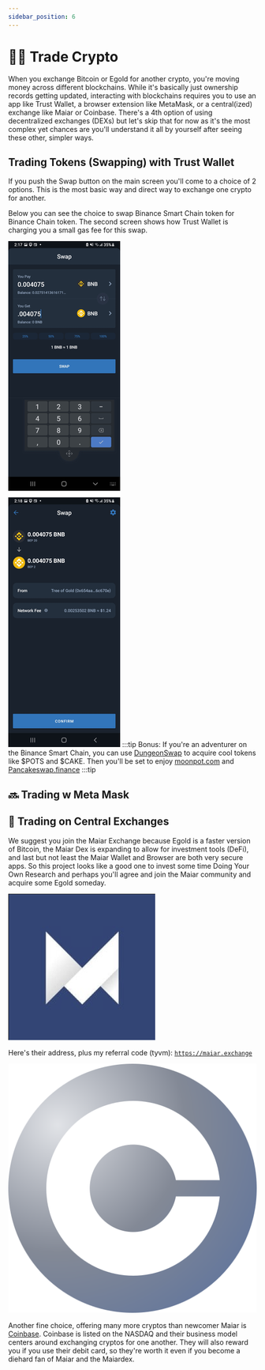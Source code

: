 ```yaml
---
sidebar_position: 6
---
```


# 🔁🔄 Trade Crypto

When you exchange Bitcoin or Egold for another crypto, you're moving money across different blockchains. While it's basically just ownership records getting updated, interacting with blockchains requires you to use an app like Trust Wallet, a browser extension like MetaMask, or a central(ized) exchange like Maiar or Coinbase. There's a 4th option of using decentralized exchanges (DEXs) but let's skip that for now as it's the most complex yet chances are you'll understand it all by yourself after seeing these other, simpler ways.


## Trading Tokens (Swapping) with Trust Wallet

If you push the Swap button on the main screen you'll come to a choice of 2 options. This is the most basic way and direct way to exchange one crypto for another. 

Below you can see the choice to swap Binance Smart Chain token for Binance Chain token. The second screen shows how Trust Wallet is charging you a small gas fee for this swap.

![Swapping Binance Smart Chain token for Binance Chain token](../../static/img/swapBSCtoBNB.png)
:::tip
Bonus: If you're an adventurer on the Binance Smart Chain, you can use  [DungeonSwap](https://dungeonswap.finance) to acquire cool tokens like $POTS and $CAKE. Then you'll be set to enjoy [moonpot.com](https://moonpot.com) and [Pancakeswap.finance](https://Pancakeswap.finance)
:::tip

## 🔜 Trading w Meta Mask

## 🚧 Trading on Central Exchanges

We suggest you join the Maiar Exchange because Egold is a faster version of Bitcoin, the Maiar Dex is expanding to allow for investment tools (DeFi),  and last but not least the Maiar Wallet and Browser are both very secure apps. So this project looks like a good one to invest some time Doing Your Own Research and perhaps you'll agree and join the Maiar community and acquire some Egold someday.

![Maiar Exchange](../../static/img/maiar-logo.svg)

Here's their address, plus my referral code (tyvm): [```https://maiar.exchange```](https://get.maiar.com/referral/o6q0in3yh6)

![Coinbase Exchange](../../static/img/Coinbase-logo.svg)

Another fine choice, offering many more cryptos than newcomer Maiar is [Coinbase](https://www.coinbase.com/join/jacks_pv). Coinbase is listed on the NASDAQ and their business model centers around exchanging cryptos for one another. They will also reward you if you use their debit card, so they're worth it even if you become a diehard fan of Maiar and the Maiardex.
